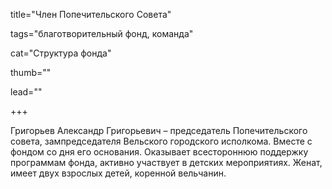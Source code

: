 title="Член Попечительского Совета" 

tags="благотворительный фонд, команда" 

cat="Структура фонда" 

thumb="" 

lead=""

+++

Григорьев Александр Григорьевич – председатель Попечительского совета, зампредседателя Вельского городского исполкома.
Вместе с фондом со дня его основания. Оказывает всестороннюю поддержку программам фонда, активно участвует в детских мероприятиях. Женат, имеет двух взрослых детей, коренной вельчанин.
